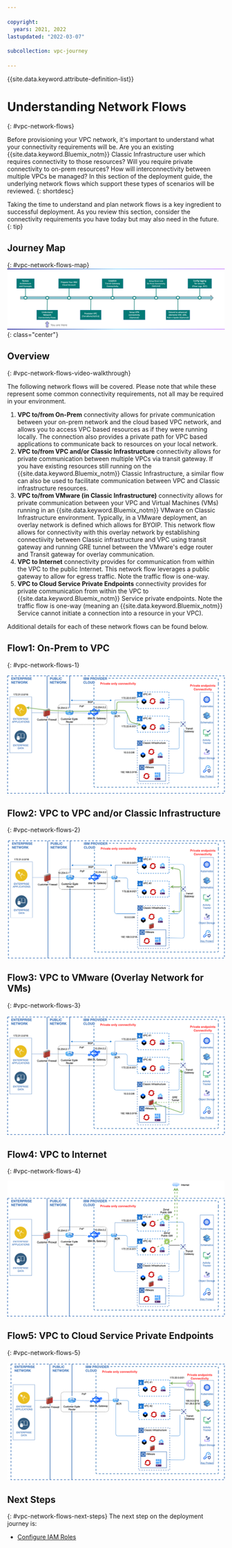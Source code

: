 ```yaml
---

copyright:
  years: 2021, 2022
lastupdated: "2022-03-07"

subcollection: vpc-journey

---
```


{{site.data.keyword.attribute-definition-list}}

# Understanding Network Flows
{: #vpc-network-flows}

Before provisioning your VPC network, it's important to understand what your connectivity requirements will be. Are you an existing {{site.data.keyword.Bluemix_notm}} Classic Infrastructure user which requires connectivity to those resources? Will you require private connectivity to on-prem resources? How will interconnectivity between multiple VPCs be managed?  In this section of the deployment guide, the underlying network flows which support these types of scenarios will be reviewed.
{: shortdesc}

Taking the time to understand and plan network flows is a key ingredient to successful deployment. As you review this section, consider the connectivity requirements you have today but may also need in the future.
{: tip}

## Journey Map
{: #vpc-network-flows-map}
![Architecture](images/network-flows/journey-map.png){: class="center"}

## Overview
{: #vpc-network-flows-video-walkthrough}

The following network flows will be covered. Please note that while these represent some common connectivity requirements, not all may be required in your environment. 

1. **VPC to/from On-Prem** connectivity allows for private communication between your on-prem network and the cloud based VPC network, and allows you to access VPC based resources as if they were running locally. The connection also provides a private path for VPC based applications to communicate back to resources on your local network.
2. **VPC to/from VPC and/or Classic Infrastructure** connectivity allows for private communication between multiple VPCs via transit gateway. If you have existing resources still running on the {{site.data.keyword.Bluemix_notm}} Classic Infrastructure, a similar flow can also be used to facilitate communication between VPC and Classic infrastructure resources. 
3. **VPC to/from VMware (in Classic Infrastructure)** connectivity allows for private communication between your VPC and Virtual Machines (VMs) running in an {{site.data.keyword.Bluemix_notm}} VMware on Classic Infrastructure environment. Typically, in a VMware deployment, an overlay network is defined which allows for BYOIP. This network flow allows for connectivity with this overlay network by establishing connectiivity between Classic infrastructure and VPC using transit gateway and running GRE tunnel between the VMware's edge router and Transit gateway for overlay communication.
4. **VPC to Internet** connectivity provides for communication from within the VPC to the public Internet.  This network flow leverages a public gateway to allow for egress traffic. Note the traffic flow is one-way.
5. **VPC to Cloud Service Private Endpoints** connectivity provides for private communication from within the VPC to {{site.data.keyword.Bluemix_notm}} Service private endpoints. Note the traffic flow is one-way (meaning an {{site.data.keyword.Bluemix_notm}} Service cannot initiate a connection into a resource in your VPC).

Additional details for each of these network flows can be found below. 

## Flow1: On-Prem to VPC
{: #vpc-network-flows-1}

![Flow1](images/network-flows/onprem-to-vpc.png)

## Flow2: VPC to VPC and/or Classic Infrastructure
{: #vpc-network-flows-2}

![Flow2](images/network-flows/vpc-to-vpc.png)

## Flow3: VPC to VMware (Overlay Network for VMs)
{: #vpc-network-flows-3}

![Flow3](images/network-flows/vpc-to-vmware.png)

## Flow4: VPC to Internet
{: #vpc-network-flows-4}

![Flow4](images/network-flows/vpc-to-internet.png)

## Flow5: VPC to Cloud Service Private Endpoints
{: #vpc-network-flows-5}

![Flow5](images/network-flows/vpc-to-cse.png)

## Next Steps
{: #vpc-network-flows-next-steps}
The next step on the deployment journey is:
* [Configure IAM Roles](/docs/vpc-journey?topic=vpc-journey-vpc-prep-account)
